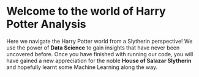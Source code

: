 


# Welcome to the world of Harry Potter Analysis


Here we navigate the Harry Potter world from a Slytherin perspective! We use the power of **Data Science** to gain insights that have never been uncovered before. Once you have finished with running our code, you will have gained a new appreciation for the noble **House of Salazar Slytherin** and hopefully learnt some Machine Learning along the way.
